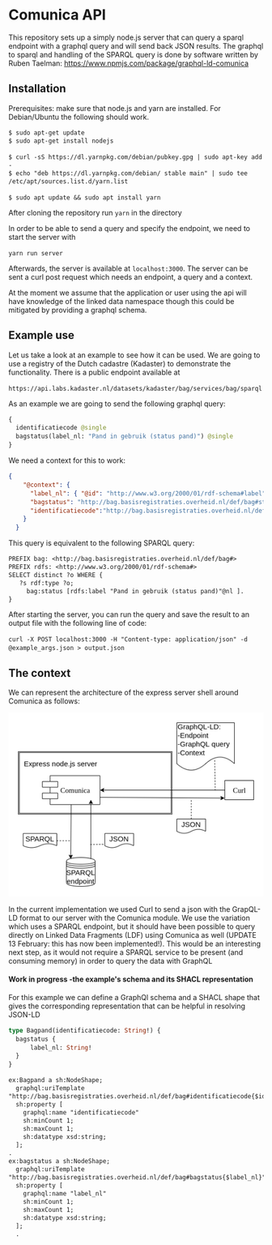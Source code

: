 # Comunica API
This repository sets up a simply node.js server that can query a sparql endpoint with a graphql query and will send back JSON results. The graphql to sparql and handling of the SPARQL query is done by software written by Ruben Taelman: https://www.npmjs.com/package/graphql-ld-comunica

## Installation

Prerequisites: make sure that node.js and yarn are installed. For Debian/Ubuntu the following should work.

```
$ sudo apt-get update
$ sudo apt-get install nodejs

$ curl -sS https://dl.yarnpkg.com/debian/pubkey.gpg | sudo apt-key add -
$ echo "deb https://dl.yarnpkg.com/debian/ stable main" | sudo tee /etc/apt/sources.list.d/yarn.list

$ sudo apt update && sudo apt install yarn
```

After cloning the repository run `yarn` in the directory

In order to be able to send a query and specify the endpoint, we need to start the server with

`yarn run server`

Afterwards, the server is available at `localhost:3000`. The server can be sent a curl post request which needs an endpoint, a query and a context.

At the moment we assume that the application or user using the api will have knowledge of the linked data namespace though this could be mitigated by providing a graphql schema.

## Example use

Let us take a look at an example to see how it can be used. We are going to use a registry of the Dutch cadastre (Kadaster) to demonstrate the functionality. There is a public endpoint available at

`https://api.labs.kadaster.nl/datasets/kadaster/bag/services/bag/sparql`

As an example we are going to send the following graphql query:

```graphql
{
  identificatiecode @single
  bagstatus(label_nl: "Pand in gebruik (status pand)") @single
}
```
We need a context for this to work:

```json
{
    "@context": {
      "label_nl": { "@id": "http://www.w3.org/2000/01/rdf-schema#label", "@language": "nl" },
      "bagstatus": "http://bag.basisregistraties.overheid.nl/def/bag#status",
      "identificatiecode":"http://bag.basisregistraties.overheid.nl/def/bag#identificatiecode"
    }
  }
```
This query is equivalent to the following SPARQL query:

```sparql
PREFIX bag: <http://bag.basisregistraties.overheid.nl/def/bag#>
PREFIX rdfs: <http://www.w3.org/2000/01/rdf-schema#>
SELECT distinct ?o WHERE {
   ?s rdf:type ?o;
     bag:status [rdfs:label "Pand in gebruik (status pand)"@nl ].
}
```
After starting the server, you can run the query and save the result to an output file with the following line of code:

`curl -X POST localhost:3000 -H "Content-type: application/json" -d @example_args.json > output.json`


## The context

We can represent the architecture of the express server shell around Comunica as follows:

![Comunica-API](Comunica-API.png)

In the current implementation we used Curl to send a json with the GrapQL-LD format to our server with the Comunica module. We use the variation which uses a SPARQL endpoint, but it should have been possible to query directly on Linked Data Fragments (LDF) using Comunica as well (UPDATE 13 February: this has now been implemented!). This would be an interesting next step, as it would not require a SPARQL service to be present (and consuming memory) in order to query the data with GraphQL



#### Work in progress -the example's schema and its SHACL representation
For this example we can define a GraphQl schema and a SHACL shape that gives the corresponding representation that can be helpful in resolving JSON-LD

```GraphQl
type Bagpand(identificatiecode: String!) {
  bagstatus {
      label_nl: String!
  }
}
```

```SHACL
ex:Bagpand a sh:NodeShape;
  graphql:uriTemplate "http://bag.basisregistraties.overheid.nl/def/bag#identificatiecode{$identificatiecode}";
  sh:property [
    graphql:name "identificatiecode"
    sh:minCount 1;
    sh:maxCount 1;
    sh:datatype xsd:string;
  ];
.
ex:bagstatus a sh:NodeShape;
  graphql:uriTemplate "http://bag.basisregistraties.overheid.nl/def/bag#bagstatus{$label_nl}";
  sh:property [
    graphql:name "label_nl"
    sh:minCount 1;
    sh:maxCount 1;
    sh:datatype xsd:string;
  ];
  .
```
